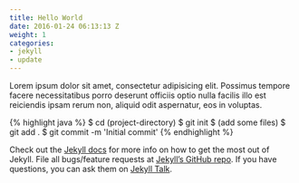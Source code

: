 ```yaml
---
title: Hello World
date: 2016-01-24 06:13:13 Z
weight: 1
categories:
- jekyll
- update
---
```


Lorem ipsum dolor sit amet, consectetur adipisicing elit. Possimus tempore facere necessitatibus porro deserunt officiis optio nulla facilis illo est reiciendis ipsam rerum non, aliquid odit aspernatur, eos in voluptas.

{% highlight java %}
$ cd (project-directory)
$ git init
$ (add some files)
$ git add .
$ git commit -m 'Initial commit'
{% endhighlight %}

Check out the [Jekyll docs][jekyll-docs] for more info on how to get the most out of Jekyll. File all bugs/feature requests at [Jekyll’s GitHub repo][jekyll-gh]. If you have questions, you can ask them on [Jekyll Talk][jekyll-talk].

[jekyll-docs]: http://jekyllrb.com/docs/home
[jekyll-gh]:   https://github.com/jekyll/jekyll
[jekyll-talk]: https://talk.jekyllrb.com/

